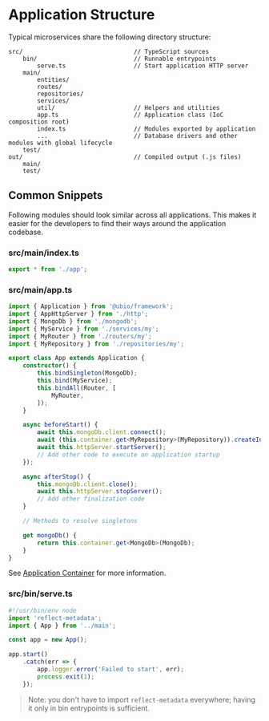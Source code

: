 # Application Structure

Typical microservices share the following directory structure:

```
src/                               // TypeScript sources
    bin/                           // Runnable entrypoints
        serve.ts                   // Start application HTTP server
    main/
        entities/
        routes/
        repositories/
        services/
        util/                      // Helpers and utilities
        app.ts                     // Application class (IoC composition root)
        index.ts                   // Modules exported by application
        ...                        // Database drivers and other modules with global lifecycle
    test/
out/                               // Compiled output (.js files)
    main/
    test/
```

## Common Snippets

Following modules should look similar across all applications. This makes it easier for the developers to find their ways around the application codebase.

### src/main/index.ts

```ts
export * from './app';
```

### src/main/app.ts

```ts
import { Application } from '@ubio/framework';
import { AppHttpServer } from './http';
import { MongoDb } from './mongodb';
import { MyService } from './services/my';
import { MyRouter } from './routers/my';
import { MyRepository } from './repositories/my';

export class App extends Application {
    constructor() {
        this.bindSingleton(MongoDb);
        this.bind(MyService);
        this.bindAll(Router, [
            MyRouter,
        ]);
    }

    async beforeStart() {
        await this.mongoDb.client.connect();
        await (this.container.get<MyRepository>(MyRepository)).createIndexes();
        await this.httpServer.startServer();
        // Add other code to execute on application startup
    });

    async afterStop() {
        this.mongoDb.client.close();
        await this.httpServer.stopServer();
        // Add other finalization code
    }

    // Methods to resolve singletons

    get mongoDb() {
        return this.container.get<MongoDb>(MongoDb);
    }
}
```

See [Application Container](./application.md) for more information.

### src/bin/serve.ts

```ts
#!/usr/bin/env node
import 'reflect-metadata';
import { App } from '../main';

const app = new App();

app.start()
    .catch(err => {
        app.logger.error('Failed to start', err);
        process.exit(1);
    });
```

> Note: you don't have to import `reflect-metadata` everywhere; having it only in bin entrypoints is sufficient.
